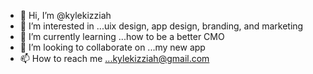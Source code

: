 - 👋 Hi, I’m @kylekizziah
- 👀 I’m interested in ...uix design, app design, branding, and marketing
- 🌱 I’m currently learning ...how to be a better CMO
- 💞️ I’m looking to collaborate on ...my new app
- 📫 How to reach me ...kylekizziah@gmail.com

<!---
kylekizziah/kylekizziah is a ✨ special ✨ repository because its `README.md` (this file) appears on your GitHub profile.
You can click the Preview link to take a look at your changes.
--->
